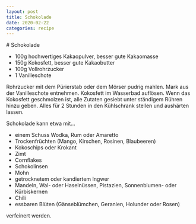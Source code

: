 ```yaml
---
layout: post
title: Schokolade
date: 2020-02-22
categories: recipe
---
```

﻿# Schokolade

- 100g hochwertiges Kakaopulver, besser gute Kakaomasse
- 150g Kokosfett, besser gute Kakaobutter
- 100g Vollrohrzucker
- 1 Vanilleschote

Rohrzucker mit dem Pürierstab oder dem Mörser pudrig mahlen.
Mark aus der Vanilleschote entnehmen.
Kokosfett im Wasserbad auflösen.
Wenn das Kokosfett geschmolzen ist, alle Zutaten gesiebt unter ständigem Rühren hinzu geben.
Alles für 2 Stunden in den Kühlschrank stellen und aushärten lassen.

Schokolade kann etwa mit...

- einem Schuss Wodka, Rum oder Amaretto
- Trockenfrüchten (Mango, Kirschen, Rosinen, Blaubeeren)
- Kokoschips oder Krokant
- Zimt
- Cornflakes
- Schokolinsen
- Mohn
- getrocknetem oder kandiertem Ingwer
- Mandeln, Wal- oder Haselnüssen, Pistazien, Sonnenblumen- oder Kürbiskernen
- Chili
- essbaren Blüten (Gänseblümchen, Geranien, Holunder oder Rosen)

verfeinert werden.
